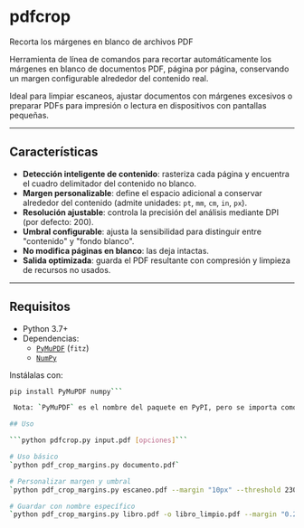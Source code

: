 # pdfcrop
Recorta los márgenes en blanco de archivos PDF

Herramienta de línea de comandos para recortar automáticamente los márgenes en blanco de documentos PDF, página por página, conservando un margen configurable alrededor del contenido real.

Ideal para limpiar escaneos, ajustar documentos con márgenes excesivos o preparar PDFs para impresión o lectura en dispositivos con pantallas pequeñas.

---

## Características

- **Detección inteligente de contenido**: rasteriza cada página y encuentra el cuadro delimitador del contenido no blanco.
- **Margen personalizable**: define el espacio adicional a conservar alrededor del contenido (admite unidades: `pt`, `mm`, `cm`, `in`, `px`).
- **Resolución ajustable**: controla la precisión del análisis mediante DPI (por defecto: 200).
- **Umbral configurable**: ajusta la sensibilidad para distinguir entre "contenido" y "fondo blanco".
- **No modifica páginas en blanco**: las deja intactas.
- **Salida optimizada**: guarda el PDF resultante con compresión y limpieza de recursos no usados.

---

## Requisitos

- Python 3.7+
- Dependencias:
  - [`PyMuPDF`](https://pymupdf.readthedocs.io/) (`fitz`)
  - [`NumPy`](https://numpy.org/)

Instálalas con:

```bash
pip install PyMuPDF numpy```

 Nota: `PyMuPDF` es el nombre del paquete en PyPI, pero se importa como `fitz`.

## Uso

```python pdfcrop.py input.pdf [opciones]```

# Uso básico
`python pdf_crop_margins.py documento.pdf`

# Personalizar margen y umbral
`python pdf_crop_margins.py escaneo.pdf --margin "10px" --threshold 230 --dpi 300`

# Guardar con nombre específico
`python pdf_crop_margins.py libro.pdf -o libro_limpio.pdf --margin "0.2in"`
